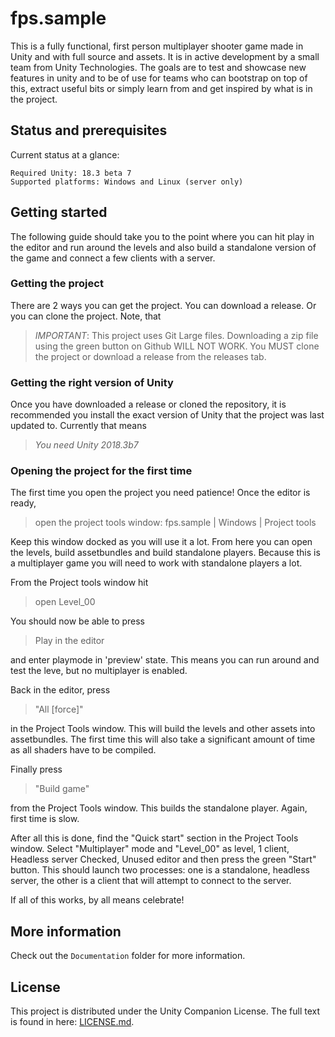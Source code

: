 # fps.sample

This is a fully functional, first person multiplayer shooter game made in Unity and with full source and assets.
It is in active development by a small team from Unity Technologies. The goals are to test and showcase new
features in unity and to be of use for teams who can bootstrap on top of this, extract useful bits or simply
learn from and get inspired by what is in the project.

## Status and prerequisites

Current status at a glance:
```
Required Unity: 18.3 beta 7
Supported platforms: Windows and Linux (server only)
```

## Getting started

The following guide should take you to the point where
you can hit play in the editor and run around the levels and also build a
standalone version of the game and connect a few clients with a server.

### Getting the project

There are 2 ways you can get the project. You can download a release.
Or you can clone the project. Note, that 

> *IMPORTANT*: 
> This project uses Git Large files. Downloading a zip file using the green button on Github
> WILL NOT WORK. You MUST clone the project or download a release from the releases tab.

### Getting the right version of Unity

Once you have downloaded a release or cloned the repository, it is recommended you install
the exact version of Unity that the project was last updated to. Currently that means

> *You need Unity 2018.3b7*

### Opening the project for the first time

The first time you open the project you need patience! Once the editor is ready,

> open the project tools window: fps.sample | Windows | Project tools

Keep this window docked as you will use it a lot. From here you can open the levels, build assetbundles
and build standalone players. Because this is a multiplayer game you will need to work
with standalone players a lot.

From the Project tools window hit

> open Level_00 

You should now be able to press

> Play in the editor

and enter playmode in 'preview' state. This means you can run around and test
the leve, but no multiplayer is enabled.

Back in the editor, press

> "All \[force\]" 

in the Project Tools window. This will build
the levels and other assets into assetbundles. The first time this will also take a significant
amount of time as all shaders have to be compiled.

Finally press

> "Build game"

from the Project Tools window. This builds the standalone player.
Again, first time is slow.

After all this is done, find the "Quick start" section in the Project Tools window. Select "Multiplayer" mode
and "Level_00" as level, 1 client, Headless server Checked, Unused editor and then press the green
"Start" button. This should launch two processes: one is a standalone,
headless server, the other is a client that will attempt to connect to the
server.

If all of this works, by all means celebrate!

## More information

Check out the `Documentation` folder for more information.

## License

This project is distributed under the Unity Companion License. The full text
is found in here: [LICENSE.md](LICENSE.md). 
